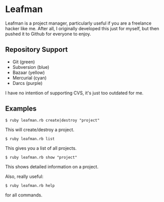 Leafman
===============
Leafman is a project manager, particularly useful if you are a freelance hacker like me. After all, I originally developed this just for myself, but then pushed it to Github for everyone to enjoy.

Repository Support
-----------------------
* Git (green)
* Subversion (blue)
* Bazaar (yellow)
* Mercurial (cyan)
* Darcs (purple)

I have no intention of supporting CVS, it's just too outdated for me.

Examples
--------------------
    $ ruby leafman.rb create|destroy "project"
This will create/destroy a project.

    $ ruby leafman.rb list
This gives you a list of all projects.

    $ ruby leafman.rb show "project"
This shows detailed information on a project.

Also, really useful:

    $ ruby leafman.rb help
for all commands.

